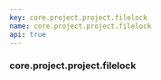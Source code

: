 ```yaml
---
key: core.project.project.filelock
name: core.project.project.filelock
api: true
---
```


### core.project.project.filelock
